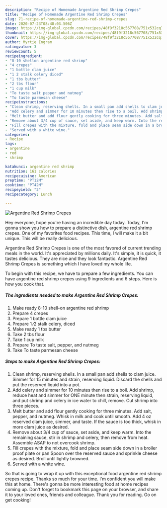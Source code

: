 ```yaml
---
description: "Recipe of Homemade Argentine Red Shrimp Crepes"
title: "Recipe of Homemade Argentine Red Shrimp Crepes"
slug: 71-recipe-of-homemade-argentine-red-shrimp-crepes
date: 2020-07-23T08:48:03.506Z
image: https://img-global.cpcdn.com/recipes/48f9f3218c567708/751x532cq70/argentine-red-shrimp-crepes-recipe-main-photo.jpg
thumbnail: https://img-global.cpcdn.com/recipes/48f9f3218c567708/751x532cq70/argentine-red-shrimp-crepes-recipe-main-photo.jpg
cover: https://img-global.cpcdn.com/recipes/48f9f3218c567708/751x532cq70/argentine-red-shrimp-crepes-recipe-main-photo.jpg
author: Myrtie Ingram
ratingvalue: 3
reviewcount: 5
recipeingredient:
- "8-10 shellon argentine red shrimp"
- "4 crepes"
- "1 bottle clam juice"
- "1 2 stalk celery diced"
- "1 tbs butter"
- "2 tbs flour"
- "1 cup milk"
- "To taste salt pepper and nutmeg"
- "To taste parmesan cheese"
recipeinstructions:
- "Clean shrimp, reserving shells. In a small pan add shells to clam juice. Simmer for 15 minutes and strain, reserving liquid. Discard the shells and put the reserved liquid into a pot."
- "Add celery and simmer for 10 minutes then rise to a boil. Add shrimp, reduce heat and simmer for ONE minute then strain, reserving liquid, and put shrimp and celery in ice water to chill, remove. Cut shrimp into three pieces."
- "Melt butter and add flour gently cooking for three minutes. Add salt, pepper, and nutmeg. Whisk in milk and cook until smooth. Add 4 oz reserved clam juice, simmer, and taste. If the sauce is too thick, whisk in more clam juice as desired."
- "Remove about 3/4 cup of sauce, set aside, and keep warm. Into the remaining sauce, stir in shrimp and celery, then remove from heat. Assemble ASAP to not overcook shrimp."
- "Fill crepes with the mixture, fold and place seam side down in a broiler proof plate or pan Spoon over the reserved sauce and sprinkle cheese as desired. Broil until lightly browned."
- "Served with a white wine."
categories:
- Recipe
tags:
- argentine
- red
- shrimp

katakunci: argentine red shrimp 
nutrition: 161 calories
recipecuisine: American
preptime: "PT12M"
cooktime: "PT42M"
recipeyield: "2"
recipecategory: Lunch

---
```



![Argentine Red Shrimp Crepes](https://img-global.cpcdn.com/recipes/48f9f3218c567708/751x532cq70/argentine-red-shrimp-crepes-recipe-main-photo.jpg)

Hey everyone, hope you're having an incredible day today. Today, I'm gonna show you how to prepare a distinctive dish, argentine red shrimp crepes. One of my favorites food recipes. This time, I will make it a bit unique. This will be really delicious.

Argentine Red Shrimp Crepes is one of the most favored of current trending meals in the world. It's appreciated by millions daily. It's simple, it is quick, it tastes delicious. They are nice and they look fantastic. Argentine Red Shrimp Crepes is something which I have loved my whole life.




To begin with this recipe, we have to prepare a few ingredients. You can have argentine red shrimp crepes using 9 ingredients and 6 steps. Here is how you cook that.

<!--inarticleads1-->

##### The ingredients needed to make Argentine Red Shrimp Crepes:

1. Make ready 8-10 shell-on argentine red shrimp
1. Prepare 4 crepes
1. Prepare 1 bottle clam juice
1. Prepare 1 ⁄2 stalk celery, diced
1. Make ready 1 tbs butter
1. Take 2 tbs flour
1. Take 1 cup milk
1. Prepare To taste salt, pepper, and nutmeg
1. Take To taste parmesan cheese




<!--inarticleads2-->

##### Steps to make Argentine Red Shrimp Crepes:

1. Clean shrimp, reserving shells. In a small pan add shells to clam juice. Simmer for 15 minutes and strain, reserving liquid. Discard the shells and put the reserved liquid into a pot.
1. Add celery and simmer for 10 minutes then rise to a boil. Add shrimp, reduce heat and simmer for ONE minute then strain, reserving liquid, and put shrimp and celery in ice water to chill, remove. Cut shrimp into three pieces.
1. Melt butter and add flour gently cooking for three minutes. Add salt, pepper, and nutmeg. Whisk in milk and cook until smooth. Add 4 oz reserved clam juice, simmer, and taste. If the sauce is too thick, whisk in more clam juice as desired.
1. Remove about 3/4 cup of sauce, set aside, and keep warm. Into the remaining sauce, stir in shrimp and celery, then remove from heat. Assemble ASAP to not overcook shrimp.
1. Fill crepes with the mixture, fold and place seam side down in a broiler proof plate or pan Spoon over the reserved sauce and sprinkle cheese as desired. Broil until lightly browned.
1. Served with a white wine.




So that is going to wrap it up with this exceptional food argentine red shrimp crepes recipe. Thanks so much for your time. I'm confident you will make this at home. There's gonna be more interesting food at home recipes coming up. Don't forget to bookmark this page on your browser, and share it to your loved ones, friends and colleague. Thank you for reading. Go on get cooking!
